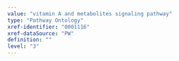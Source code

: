 ```yaml
---
value: "vitamin A and metabolites signaling pathway"
type: "Pathway Ontology"
xref-identifier: "0001116"
xref-dataSource: "PW"
definition: ""
level: "3"
---
```

